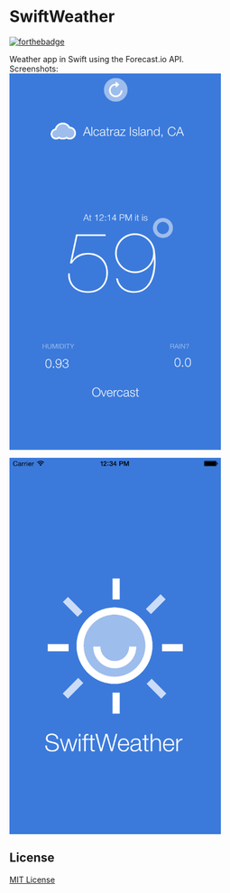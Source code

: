 SwiftWeather
============
[![forthebadge](http://forthebadge.com/badges/built-with-love.svg)](http://forthebadge.com)

Weather app in Swift using the Forecast.io API.<br>
Screenshots:<br>
<img src="https://raw.githubusercontent.com/xasos/SwiftWeather/master/Screenshots/app_page.png?token=AF8kkDk4_jMnFBmoElu_r3hTtG3WrZ8uks5UjdjKwA%3D%3D" align="middle" height="667" width="375">

<img src="https://raw.githubusercontent.com/xasos/SwiftWeather/master/Screenshots/splash_page.png?token=AF8kkNSal43aEG1JcJeXFSUT_RmfnSdsks5UjdmLwA%3D%3D" align="middle" height="667" width="375">


## License
[MIT License](LICENSE)
